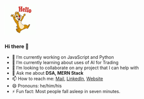 <img src="https://github.com/guptabhaskar/guptabhaskar/blob/master/Hello.gif" width="100" height="100" />

### Hi there 👋

- 🔭 I’m currently working on JavaScript and Python
- 🌱 I’m currently learning about uses of AI for Trading
- 👯 I’m looking to collaborate on any project that I can help with 
- 💬 Ask me about **DSA, MERN Stack** 
- 📫 How to reach me: [Mail](mailto:guptabhanu1999@gmail.com), [LinkedIn](https://www.linkedin.com/in/gupta-bhaskar), [Website](https://bhaskargupta.me/home/)
- 😄 Pronouns: he/him/his
- ⚡ Fun fact: Most people fall asleep in seven minutes.
